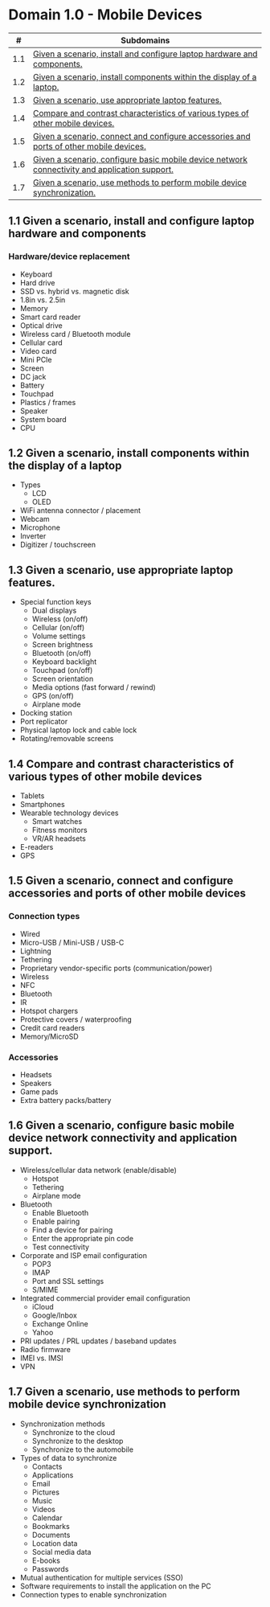 # Domain 1.0 - Mobile Devices

| #   | Subdomains                                                                                                                                                                                                                                                           |
| --- | -------------------------------------------------------------------------------------------------------------------------------------------------------------------------------------------------------------------------------------------------------------------- |
| 1.1 | [Given a scenario, install and configure laptop hardware and components.](https://github.com/SherryPham/a-plus-notes/tree/main/Core_1-Domain_1#11-given-a-scenario-install-and-configure-laptop-hardware-and-components)                                             |
| 1.2 | [Given a scenario, install components within the display of a laptop.](https://github.com/SherryPham/a-plus-notes/tree/main/Core_1-Domain_1#12-given-a-scenario-install-components-within-the-display-of-a-laptop)                                                   |
| 1.3 | [Given a scenario, use appropriate laptop features.](https://github.com/SherryPham/a-plus-notes/tree/main/Core_1-Domain_1#13-given-a-scenario-use-appropriate-laptop-features)                                                                                       |
| 1.4 | [Compare and contrast characteristics of various types of other mobile devices.](https://github.com/SherryPham/a-plus-notes/tree/main/Core_1-Domain_1#14-compare-and-contrast-characteristics-of-various-types-of-other-mobile-devices)                              |
| 1.5 | [Given a scenario, connect and configure accessories and ports of other mobile devices.](https://github.com/SherryPham/a-plus-notes/tree/main/Core_1-Domain_1#15-given-a-scenario-connect-and-configure-accessories-and-ports-of-other-mobile-devices)               |
| 1.6 | [Given a scenario, configure basic mobile device network connectivity and application support.](https://github.com/SherryPham/a-plus-notes/tree/main/Core_1-Domain_1#16-given-a-scenario-configure-basic-mobile-device-network-connectivity-and-application-support) |
| 1.7 | [Given a scenario, use methods to perform mobile device synchronization.](https://github.com/SherryPham/a-plus-notes/tree/main/Core_1-Domain_1#17-given-a-scenario-use-methods-to-perform-mobile-device-synchronization)                                             |

## 1.1 Given a scenario, install and configure laptop hardware and components

### Hardware/device replacement

- Keyboard
- Hard drive
- SSD vs. hybrid vs. magnetic disk
- 1.8in vs. 2.5in
- Memory
- Smart card reader
- Optical drive
- Wireless card / Bluetooth module
- Cellular card
- Video card
- Mini PCIe
- Screen
- DC jack
- Battery
- Touchpad
- Plastics / frames
- Speaker
- System board
- CPU

## 1.2 Given a scenario, install components within the display of a laptop

- Types
  - LCD
  - OLED
- WiFi antenna connector / placement
- Webcam
- Microphone
- Inverter
- Digitizer / touchscreen

## 1.3 Given a scenario, use appropriate laptop features.

- Special function keys
  - Dual displays
  - Wireless (on/off)
  - Cellular (on/off)
  - Volume settings
  - Screen brightness
  - Bluetooth (on/off)
  - Keyboard backlight
  - Touchpad (on/off)
  - Screen orientation
  - Media options (fast forward / rewind)
  - GPS (on/off)
  - Airplane mode
- Docking station
- Port replicator
- Physical laptop lock and cable lock
- Rotating/removable screens

## 1.4 Compare and contrast characteristics of various types of other mobile devices

- Tablets
- Smartphones
- Wearable technology devices
  - Smart watches
  - Fitness monitors
  - VR/AR headsets
- E-readers
- GPS

## 1.5 Given a scenario, connect and configure accessories and ports of other mobile devices

### Connection types

- Wired
- Micro-USB / Mini-USB / USB-C
- Lightning
- Tethering
- Proprietary vendor-specific ports (communication/power)
- Wireless
- NFC
- Bluetooth
- IR
- Hotspot chargers
- Protective covers / waterproofing
- Credit card readers
- Memory/MicroSD

### Accessories

- Headsets
- Speakers
- Game pads
- Extra battery packs/battery

## 1.6 Given a scenario, configure basic mobile device network connectivity and application support.

- Wireless/cellular data network (enable/disable)
  - Hotspot
  - Tethering
  - Airplane mode
- Bluetooth
  - Enable Bluetooth
  - Enable pairing
  - Find a device for pairing
  - Enter the appropriate pin code
  - Test connectivity
- Corporate and ISP email configuration
  - POP3
  - IMAP
  - Port and SSL settings
  - S/MIME
- Integrated commercial provider email configuration
  - iCloud
  - Google/Inbox
  - Exchange Online
  - Yahoo
- PRI updates / PRL updates / baseband updates
- Radio firmware
- IMEI vs. IMSI
- VPN

## 1.7 Given a scenario, use methods to perform mobile device synchronization

- Synchronization methods
  - Synchronize to the cloud
  - Synchronize to the desktop
  - Synchronize to the automobile
- Types of data to synchronize
  - Contacts
  - Applications
  - Email
  - Pictures
  - Music
  - Videos
  - Calendar
  - Bookmarks
  - Documents
  - Location data
  - Social media data
  - E-books
  - Passwords
- Mutual authentication for multiple services (SSO)
- Software requirements to install the application on the PC
- Connection types to enable synchronization
